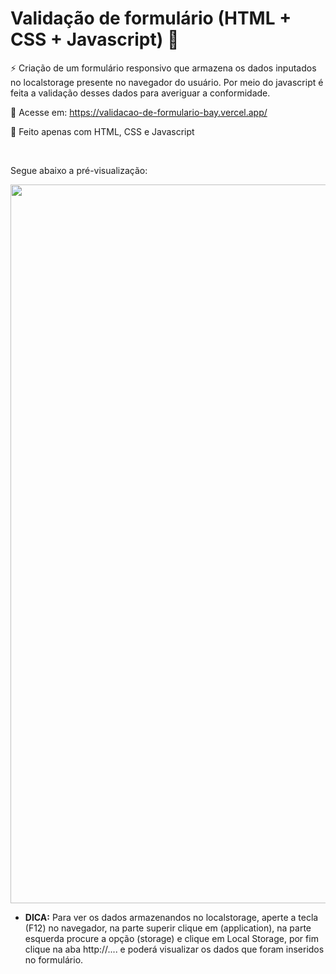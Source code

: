 # Validação de formulário (HTML + CSS + Javascript) 📝

⚡ Criação de um formulário responsivo que armazena os dados inputados no localstorage presente no navegador do usuário. Por meio do javascript é feita a validação desses dados para averiguar a conformidade.

📲 Acesse em: https://validacao-de-formulario-bay.vercel.app/

📄 Feito apenas com HTML, CSS e Javascript

<br>

Segue abaixo a pré-visualização:

<img src="https://github.com/ViniciusBaessi/Validacao-de-formulario/blob/main/assets/Preview%20do%20formul%C3%A1rio.png" alt="" style="width:1150px;">

<br>

* **DICA:** Para ver os dados armazenandos no localstorage, aperte a tecla (F12) no navegador, na parte superir clique em (application), na parte esquerda procure a opção (storage) e clique em Local Storage, por fim clique na aba http://.... e poderá visualizar os dados que foram inseridos no formulário. 
